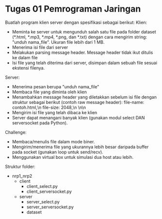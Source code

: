 # Tugas 01 Pemrograman Jaringan 


Buatlah program klien server dengan spesifikasi sebagai berikut:
Klien:
- Meminta ke server untuk mengunduh salah satu file pada folder dataset (*.html, *.mp3, *.mp4, *.png, dan *.txt) dengan cara mengirim string: "unduh nama_file". Ukuran file lebih dari 1 MB.
- Menerima isi file dari server
- Melakukan parsing message header. Message header tidak ikut ditulis ke dalam file
- Isi file yang telah diterima dari server, disimpan dalam sebuah file sesuai ekstensi filenya.

Server:
- Menerima pesan berupa "unduh nama_file"
- Membaca file yang diminta oleh klien
- Menambahkan message header yang diletakkan sebelum isi file dengan struktur sebagai berikut (contoh raw message header):
	file-name: contoh.html,\n
	file-size: 2048,\n
	\n\n
- Mengirim isi file yang telah dibaca ke klien
- Server dapat menangani banyak klien (gunakan modul select DAN serversocket pada Python).

Challenge:
- Membaca/menulis file dalam mode biner.
- Mengirim/menerima file yang ukurannya lebih besar daripada buffer pada socket (gunakan loop untuk send/recv).
- Menggunakan virtual box untuk simulasi dua host atau lebih.

Struktur folder:
- nrp1_nrp2
	- client
		- client_select.py
		- client_serversocket.py
	- server
		- server_select.py
		- server_serversocket.py
		- dataset

